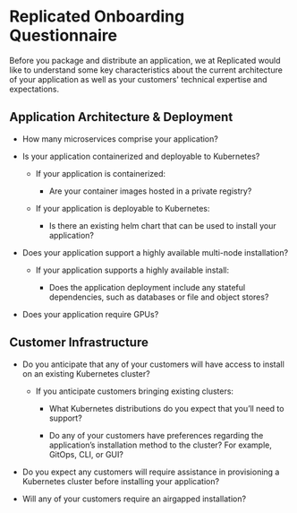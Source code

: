# Replicated Onboarding Questionnaire

Before you package and distribute an application, we at Replicated would like to
understand some key characteristics about the current architecture of your application
as well as your customers' technical expertise and expectations. 

## Application Architecture & Deployment

- How many microservices comprise your application?

- Is your application containerized and deployable to Kubernetes?

    - If your application is containerized:

        - Are your container images hosted in a private registry? 

    - If your application is deployable to Kubernetes:

        - Is there an existing helm chart that can be used to install your application?

- Does your application support a highly available multi-node installation?

    - If your application supports a highly available install:

        - Does the application deployment include any stateful dependencies, such as databases or file and object stores?

- Does your application require GPUs?

## Customer Infrastructure​

- Do you anticipate that any of your customers will have access to install on an existing Kubernetes cluster?

    - If you anticipate customers bringing existing clusters:

        - What Kubernetes distributions do you expect that you’ll need to support?

        - Do any of your customers have preferences regarding the application’s installation method to the cluster? For example, GitOps, CLI, or GUI?

- Do you expect any customers will require assistance in provisioning a Kubernetes cluster before installing your application?

- Will any of your customers require an airgapped installation?
